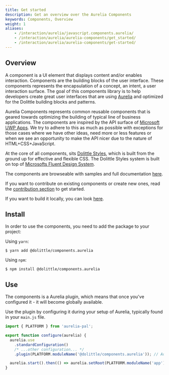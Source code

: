 ```yaml
---
title: Get started
description: Get an overview over the Aurelia Components
keywords: Components, Overview
weight: 1
aliases:
    - /interaction/aurelia/javascript.components.aurelia/
    - /interaction/aurelia/aurelia-components/get_started/
    - /interaction/aurelia/aurelia-components/get-started/
---
```


## Overview

A component is a UI element that displays content and/or enables interaction.
Components are the building blocks of the user interface. These components
represents the encapsulation of a concept, an intent, a user interaction surface.
The goal of this components library is to help developers create great
user interfaces that are using [Aurelia](https://aurelia.io) and optimized
for the Dolittle building blocks and patterns.

Aurelia Components represents common reusable components that is geared towards
optimizing the building of typical line of business applications. The components
are inspired by the API surface of [Microsoft UWP Apps](https://docs.microsoft.com/en-us/windows/uwp/design/controls-and-patterns/).
We try to adhere to this as much as possible with exceptions for those cases where
we have other ideas, need more or less features or when we see an opportunity
to make the API nicer due to the nature of HTML+CSS+JavaScript.

At the core of all components, sits [Dolittle Styles](/interaction/styles), which is built from the ground
up for effective and flexible CSS. The Dolittle Styles system is built on top of
[Microsofts Fluent Design System](https://www.microsoft.com/design/fluent/).

The components are browseable with samples and full documentation [here](https://components.dolittle.io).

If you want to contribute on existing components or create new ones, read
the [contribution section](./contributing) to get started.

If you want to build it locally, you can look [here](./contributing/working_locally).

## Install

In order to use the components, you need to add the package to your project:

Using `yarn`:

```shell
$ yarn add @dolittle/components.aurelia
```

Using `npm`:

```shell
$ npm install @dolittle/components.aurelia
```

## Use

The components is a Aurelia plugin, which means that once you've configured it -
it will become globally available.

Use the plugin by configuring it during your setup of Aurelia, typically found in your `main.js` file.

```javascript
import { PLATFORM } from 'aurelia-pal';

export function configure(aurelia) {
  aurelia.use
    .standardConfiguration()
    /* ...other configuration... */
    .plugin(PLATFORM.moduleName('@dolittle/components.aurelia')); // Add Dolittle Components plugin

  aurelia.start().then(() => aurelia.setRoot(PLATFORM.moduleName('app')));
}
```
